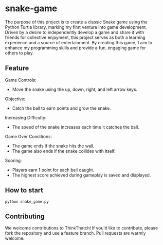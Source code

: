 # snake-game

The purpose of this project is to create a classic Snake game using the Python Turtle library, marking my first venture into game development. Driven by a desire to independently develop a game and share it with friends for collective enjoyment, this project serves as both a learning experience and a source of entertainment. By creating this game, I aim to enhance my programming skills and provide a fun, engaging game for others to play.

## Feature

Game Controls:
* Move the snake using the up, down, right, and left arrow keys.

Objective:
* Catch the ball to earn points and grow the snake.

Increasing Difficulty:
* The speed of the snake increases each time it catches the ball.

Game Over Conditions:
* The game ends if the snake hits the wall.
* The game also ends if the snake collides with itself.

Scoring:
* Players earn 1 point for each ball caught.
* The highest score achieved during gameplay is saved and displayed.

## How to start

   ```
   python snake_game.py
   ```

## Contributing

We welcome contributions to ThinkThatch! If you'd like to contribute, please fork the repository and use a feature branch. Pull requests are warmly welcome.
